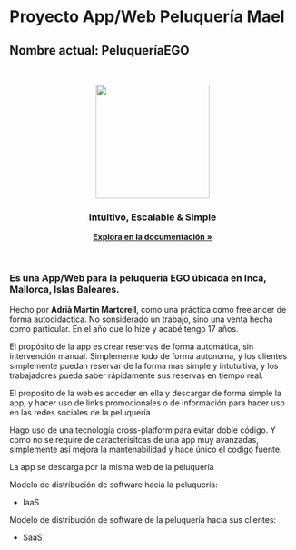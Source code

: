 # Proyecto App/Web Peluquería Mael
## Nombre actual: PeluqueríaEGO

<br>
<p align="center">
  <img width="200px" height="200px" src="https://i.ibb.co/82mkyXS/Dise-o-sin-t-tulo.png">
</p>

<h3 align="center">Intuitivo, Escalable & Simple</h3>

<p align="center">
  <a href="https://peluqueriamael.com/docs"><strong>Explora en la documentación »</strong></a>
</p>
<br>
<!--
<p align="center">
  <img src="https://mariospeluqueros.es/wp-content/uploads/2023/09/AF1QipM4by_QD-G1sdivQVIVYudYBPZvP3HPt7D_CkNg.jpg" alt="Texto alternativo">
</p> -->

### Es una App/Web para la peluqueria EGO úbicada en Inca, Mallorca, Islas Baleares.

Hecho por **Adrià Martín Martorell**, como una práctica como freelancer de forma
autodidáctica. No sonsiderado un trabajo, sino una venta hecha como particular.
En el año que lo hize y acabé tengo 17 años.

El propósito de la app es crear reservas de forma automática, sin intervención
manual. Simplemente todo de forma autonoma, y los clientes simplemente puedan
reservar de la forma mas simple y intutuitiva, y los trabajadores pueda saber rápidamente
sus reservas en tiempo real.

El proposito de la web es acceder en ella y descargar de forma simple la app, y
hacer uso de links promocionales o de información para hacer uso en las redes sociales
de la peluquería

Hago uso de una tecnología cross-platform para evitar doble código. Y como no se require
de caracterisitcas de una app muy avanzadas, simplemente así mejora la mantenabilidad y hace único el codigo fuente.

La app se descarga por la misma web de la peluquería

Modelo de distribución de software hacia la peluquería:
- IaaS

Modelo de distribución de software de la peluquería hacía sus clientes:
- SaaS
